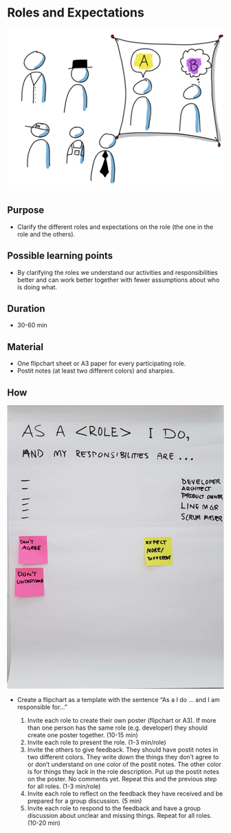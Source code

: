 # Roles and Expectations

<img src="images/roles-and-expectations.png" >

## Purpose

-  Clarify the different roles and expectations on the role (the one in the role and the others).

## Possible learning points

-  By clarifying the roles we understand our activities and responsibilities better and can work better together with fewer assumptions about who is doing what.

## Duration

-  30-60 min

## Material

-  One flipchart sheet or A3 paper for every participating role.
-  Postit notes (at least two different colors) and sharpies.

## How

<img src="images/roles-and-expectations-example.jpg" >

-  Create a flipchart as a template with the sentence “As a <role> I do … and I am responsible for…”
   1. Invite each role to create their own poster (flipchart or A3). If more than one person has the same role (e.g. developer) they should create one poster together. (10-15 min)
   2. Invite each role to present the role. (1-3 min/role)
   3. Invite the others to give feedback. They should have postit notes in two different colors. They write down the things they don’t agree to or don’t understand on one color of the postit notes. The other color is for things they lack in the role description. Put up the postit notes on the poster. No comments yet. Repeat this and the previous step for all roles. (1-3 min/role)
   4. Invite each role to reflect on the feedback they have received and be prepared for a group discussion. (5 min)
   5. Invite each role to respond to the feedback and have a group discussion about unclear and missing things. Repeat for all roles. (10-20 min)
